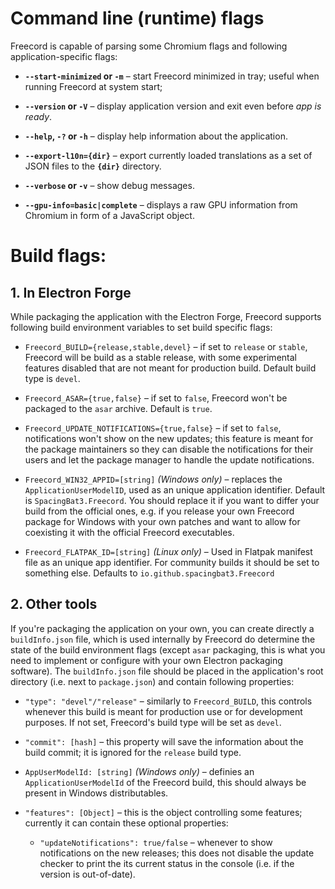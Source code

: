 # Command line (runtime) flags

Freecord is capable of parsing some Chromium flags and following
application-specific flags:

- **`--start-minimized` or `-m`** – start Freecord minimized in tray;
  useful when running Freecord at system start;

- **`--version` or `-V`** – display application version and exit even before
  *app is ready*.

- **`--help`, `-?` or `-h`** – display help information about the application.

- **`--export-l10n={dir}`** – export currently loaded translations as a set of
  JSON files to the **`{dir}`** directory.

- **`--verbose` or `-v`** – show debug messages.

- **`--gpu-info=basic|complete`** – displays a raw GPU information from Chromium
  in form of a JavaScript object.

# Build flags:

## 1. In Electron Forge

While packaging the application with the Electron Forge, Freecord supports
following build environment variables to set build specific flags:

- `Freecord_BUILD={release,stable,devel}` – if set to `release` or `stable`,
  Freecord will be build as a stable release, with some experimental features
  disabled that are not meant for production build. Default build type is
  `devel`.

- `Freecord_ASAR={true,false}` – if set to `false`, Freecord won't be packaged to
  the `asar` archive. Default is `true`.

- `Freecord_UPDATE_NOTIFICATIONS={true,false}` – if set to `false`, notifications
  won't show on the new updates; this feature is meant for the package
  maintainers so they can disable the notifications for their users and let the
  package manager to handle the update notifications.

- `Freecord_WIN32_APPID=[string]` *(Windows only)* – replaces the `ApplicationUserModelID`, used
  as an unique application identifier. Default is `SpacingBat3.Freecord`. You
  should replace it if you want to differ your build from the official ones,
  e.g. if you release your own Freecord package for Windows with your own
  patches and want to allow for coexisting it with the official Freecord
  executables.

- `Freecord_FLATPAK_ID=[string]` *(Linux only)* – Used in Flatpak manifest file
  as an unique app identifier. For community builds it should be set to
  something else. Defaults to `io.github.spacingbat3.Freecord`

## 2. Other tools

If you're packaging the application on your own, you can create directly a
`buildInfo.json` file, which is used internally by Freecord do determine the
state of the build environment flags (except `asar` packaging, this is what you
need to implement or configure with your own Electron packaging software).
The `buildInfo.json` file should be placed in the application's root directory
(i.e. next to `package.json`) and contain following properties:

- `"type": "devel"/"release"` – similarly to `Freecord_BUILD`, this controls
  whenever this build is meant for production use or for development purposes.
  If not set, Freecord's build type will be set as `devel`.

- `"commit": [hash]` – this property will save the information about the build
  commit; it is ignored for the `release` build type.

- `AppUserModelId: [string]` *(Windows only)* – definies an
  `ApplicationUserModelId` of the Freecord build, this should always be present
  in Windows distributables.

- `"features": [Object]` – this is the object controlling some features;
  currently it can contain these optional properties:

    - `"updateNotifications": true/false` – whenever to show notifications on
      the new releases; this does not disable the update checker to print the
      its current status in the console (i.e. if the version is out-of-date).